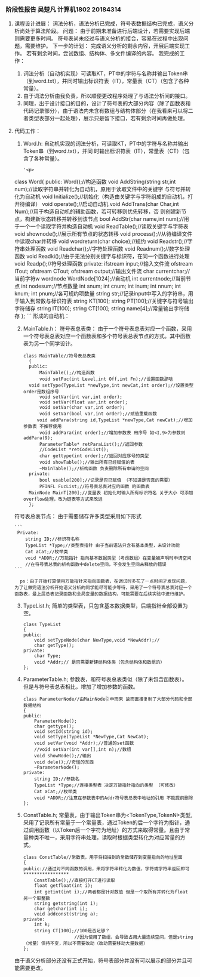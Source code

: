 ### 阶段性报告 吴楚凡 计算机1802 20184314
1. 课程设计进展：
词法分析，语法分析已完成，符号表数据结构已完成，语义分析尚处于算法阶段。
问题：
由于前期未准备进行后端设计，若需要实现后端则需要更多时间。
符号表尚未经过与语义分析的接合，容易在过程中出现问题，需要维护。
下一步的计划：
完成语义分析的剩余内容，开展后端实现工作。
若有剩余时间，尝试数组、结构体、多文件编译的内容。
我完成的工作：
	1. 词法分析（自动机实现）可读取KT，PT中的字符与名称并输出Token串（到word.txt），并同时输出标识符表（IT），常量表（CT）（包含了各种常量）。
	2. 由于词法分析由我负责，所以顺便更改程序处理了与语法分析间的接口。
	3. 同理，出于设计接口的目的，设计了符号表的大部分内容（除了函数表和代码记录部分），由于语法内未含有数组与结构体部分（在我看来可以将二者类型表部分一起处理），展示只是留下接口，若有剩余时间再做处理。

2. 代码工作：
	1. Word.h:
	   自动机实现的词法分析，可读取KT，PT中的字符与名称并输出Token串（到word.txt），并同	时输出标识符表（IT），常量表（CT）（包含了各种常量）。
	
	   ```
	   '<p>
      class Word{
      public:
       Word();//构造函数
       void AddString(string str,int num);//读取字符串并转化为自动机，原用于读取文件中的关键字		与符号并转化为自动机
       void Initialize();//初始化（构造由关键字与字符组成的自动机，打开待编译）
       void operate();//启动自动机
       void AddTrans(char Char,int Num);//用于构造自动机的辅助函数，若可转移则优先转移，否			则创建新节点，构建新状态转移并转移到该节点
       bool AddStr(char name,int num);//用于一个一个读取字符并构造自动机
       void ReadTable();//读取关键字与字符表
       void shownode();//展示所有节点的状态转移
       void process();//从待编译文件中读取char并转移
       void wordreturn(char choice);//规约
       void Readstr();//字符串处理函数
       void Readchar();//字符处理函数
       void Readnum();//数字处理函数
    void Readki();//由于无法分别关键字与标识符，在同一个函数进行处理
       void Readp();//符号处理函数
      private:
       ifstream input;//输入文件流
       ofstream ITout;
       ofstream CTout;
       ofstream output;//输出文件流
       char currentchar;//当前字符w
       wordnode WordNode[1024];//自动机
       int currentnode;//当前节点
       int nodesum;//节点数量
       int snum;
       int cnum;
       int inum;
       int nnum;
       int knum;
       int pnum;//各可规约项数量
       string str;//记录input中写入的字符串，用于输入到常数与标识符表
       string KT[100];
       string PT[100];//关键字与符号输出字符储存
       string IT[100];
    string CT[100];
	    string name[4];//常量输出字符储存
	   };
	   ```
	形成的自动机：
	   
	2. MainTable.h：
	     符号表总表类：
	       由于一个符号表总表对应一个函数，采用一个符号表总表对应一个函数表和多个符号表总表节点的方式。其中函数表为另一个同学设计。
	
	     ```
	     class MainTable//符号表总表类
	       {
	       public:
	           MainTable();//构造函数
	           void setFuc(int Level,int Off,int Fn);//设置函数那啥
	       void setType(TypeList *newType,int newCat,int order);//设置类型order是数组序号
	           void setVar(int var,int order);
	           void setVar(float var,int order);
	           void setVar(char var,int order);
	           void setVar(bool var,int order);//赋值重载函数
	          void addPara(string id,TypeList *newType,Cat newCat);//增加参数表 不推荐使用
	           void addPara(int order);//增加参数表 用序号 如<I,9>为参数则 addPara(9);
	           ParameterTable* retParaList();//返回参数
	           //CodeList *retCodeList();
	           char gettype(int order);//返回对应序号的类型
	           void showTable();//输出所有已经赋值的表
	           ~MainTable();//析构函数 负责删除所有申请的空间
	       private:
	           bool usable[200];//记录是否已赋值 （不知道是否真的需要）
	           PFINFL FucList;//符号表总表对应的函数 的函数表
	       MainNode MainT[200];//变量表 初始化时输入所有标识符名 关于大小 可添加overflow处理，改为链表等方式来改进
	       };
	     ```
	符号表总表节点：
      由于需要储存许多类型采用如下形式
	   
	   ```
	    Private:
	       string ID;//标识符名称
	       TypeList *Type;//类型表指针 由于当前语法只含有基本类型，未设计功能
	       Cat aCat;//枚举类
	       void *ADDR;//万能指针 指向基本数据类型（考虑数组）在变量被声明时申请空间
	       //在符号表总表的析构函数中delete空间，不会发生空间未释放的错误
	   ```
	   
	     ps：由于开始打算使用万能指针来指向函数表，在调试时多花了一点时间才发现问题，为了让做完语法分析开始语义分析的同学能尽可能少等待，采用了一个符号表总表对应一个函数表，最上层总表记录函数和全局变量的数据结构，可能需要在后续实验中进行维护。
	
	3. TypeList.h;
	    简单的类型表，只包含基本数据类型，后端指针全部设置为空。
	
	    ```
	    class TypeList
	    {
	    public:
	        void setTypeNode(char NewType,void *NewAddr);//
	        char getType();
	    private:
	        char Type;
	        void *Addr;// 是否需要新建结构体类（包含结构体和数组的）
	    };
	    ```
	    
	4. ParameterTable.h;
	    参数表，和符号表总表类似（除了未包含函数表）。
	    但是与符号表总表相比，增加了增加参数的函数。
	    
	    ```
	    class ParameterNode//由MainNode引申而来 故而直接复制了大部分代码和全部数据结构
	    {
	    public:
	        ParameterNode();
	        char gettype();
	        void setId(string id);
	        void setType(TypeList *NewType,Cat NewCat);
	        void setVar(void *Addr);//普通的set函数
	        //void setVar(int var[],int n);//数组
	        void showNode();//输出
	        void dele();//奇怪的东西
	        ~ParameterNode();
	    private:
	        string ID;//参数名
	        TypeList *Type;//连接类型表 决定万能指针指向的类型 （可修改）
	        Cat aCat;//枚举类
	        void *ADDR;//注意在参数表中的Addr符号表总表中地址的引用 不能提前删除
	    };
	    ```
	    
	    
	    
	5. ConstTable.h;
	    常量表，由于输出Token串为<TokenType,TokenN>类型,采用了记录所有常量于一个常量表，通过Token的后一个字符为指针，通过调用函数（以Token后一个字符为地址）的方式来取得常量。且由于常量种类不唯一，采用字符串处理，读取时根据类型转化为对应常量的方式。
	    
	    ```
	    class ConstTable//常数表，用于将扫描到的常数储存到变量指向的地址里面
	    {
	    public://通过对不同函数的调用，来将字符串转化为数值，字符或字符串返回即可 *****************
	        ConstTable();//直接打开CT进行读取
	        float getfloat(int i);
	        int getint(int i);//两者都是针对数值 但是一个取所有并转化为float 另一个取整数
	        string getstring(int i);
	        char getchar(int i);
	        void addconst(string a);
	    private:
	        int k;
	        string CT[100];//100是否足够？
	                       //因为使用了数组，会导致占用大量连续空间，但是string（常量）保持不变，所以不需要改动（改动需要移动大量数据）
	    };
	    ```
	    
	    
	
	由于语义分析部分还没有正式开始，符号表部分并没有可以展示的部分并且可能需要更改。
